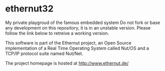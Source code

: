 ethernut32
==========

My private playgroud of the famous embedded system
Do not fork or base any development on this repository,
it is in an unstable version. Please follow the link below to 
retreive a working version.

This software is part of the Ethernut project, an Open Source 
implementation of a Real Time Operating System called Nut/OS 
and a TCP/IP protocol suite named Nut/Net. 

The project homepage is hosted at http://www.ethernut.de/
